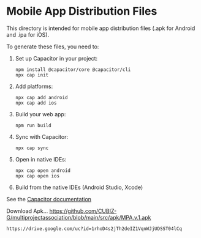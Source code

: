 
# Mobile App Distribution Files

This directory is intended for mobile app distribution files (.apk for Android and .ipa for iOS).

To generate these files, you need to:

1. Set up Capacitor in your project:
   ```
   npm install @capacitor/core @capacitor/cli
   npx cap init
   ```

2. Add platforms:
   ```
   npx cap add android
   npx cap add ios
   ```

3. Build your web app:
   ```
   npm run build
   ```

4. Sync with Capacitor:
   ```
   npx cap sync
   ```

5. Open in native IDEs:
   ```
   npx cap open android
   npx cap open ios
   ```

6. Build from the native IDEs (Android Studio, Xcode)

See the [Capacitor documentation](https://capacitorjs.com/docs) 

Download Apk...
https://github.com/CUBIZ-G/multiprojectassociation/blob/main/src/apk/MPA.v.1.apk
```
https://drive.google.com/uc?id=1rhoD4s2jTh2deIZ1VqnWJjUDSST04lCq
```

